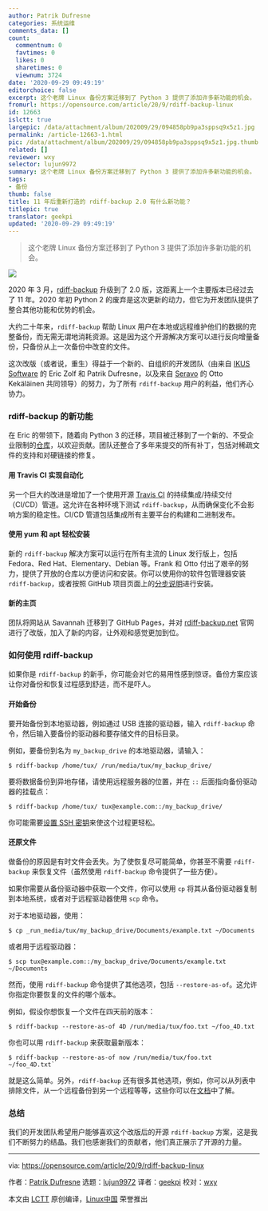 ```yaml
---
author: Patrik Dufresne
categories: 系统运维
comments_data: []
count:
  commentnum: 0
  favtimes: 0
  likes: 0
  sharetimes: 0
  viewnum: 3724
date: '2020-09-29 09:49:19'
editorchoice: false
excerpt: 这个老牌 Linux 备份方案迁移到了 Python 3 提供了添加许多新功能的机会。
fromurl: https://opensource.com/article/20/9/rdiff-backup-linux
id: 12663
islctt: true
largepic: /data/attachment/album/202009/29/094858pb9pa3sppsq9x5z1.jpg
permalink: /article-12663-1.html
pic: /data/attachment/album/202009/29/094858pb9pa3sppsq9x5z1.jpg.thumb.jpg
related: []
reviewer: wxy
selector: lujun9972
summary: 这个老牌 Linux 备份方案迁移到了 Python 3 提供了添加许多新功能的机会。
tags:
- 备份
thumb: false
title: 11 年后重新打造的 rdiff-backup 2.0 有什么新功能？
titlepic: true
translator: geekpi
updated: '2020-09-29 09:49:19'
---
```



> 
> 这个老牌 Linux 备份方案迁移到了 Python 3 提供了添加许多新功能的机会。
> 
> 
> 


![](/data/attachment/album/202009/29/094858pb9pa3sppsq9x5z1.jpg)


2020 年 3 月，[rdiff-backup](https://rdiff-backup.net/) 升级到了 2.0 版，这距离上一个主要版本已经过去了 11 年。2020 年初 Python 2 的废弃是这次更新的动力，但它为开发团队提供了整合其他功能和优势的机会。


大约二十年来，`rdiff-backup` 帮助 Linux 用户在本地或远程维护他们的数据的完整备份，而无需无谓地消耗资源。这是因为这个开源解决方案可以进行反向增量备份，只备份从上一次备份中改变的文件。


这次改版（或者说，重生）得益于一个新的、自组织的开发团队（由来自 [IKUS Software](https://www.ikus-soft.com/en/) 的 Eric Zolf 和 Patrik Dufresne，以及来自 [Seravo](https://seravo.fi/english) 的 Otto Kekäläinen 共同领导）的努力，为了所有 `rdiff-backup` 用户的利益，他们齐心协力。


### rdiff-backup 的新功能


在 Eric 的带领下，随着向 Python 3 的迁移，项目被迁移到了一个新的、不受企业限制的[仓库](https://github.com/rdiff-backup/rdiff-backup)，以欢迎贡献。团队还整合了多年来提交的所有补丁，包括对稀疏文件的支持和对硬链接的修复。


#### 用 Travis CI 实现自动化


另一个巨大的改进是增加了一个使用开源 [Travis CI](https://en.wikipedia.org/wiki/Travis_CI) 的持续集成/持续交付（CI/CD）管道。这允许在各种环境下测试 `rdiff-backup`，从而确保变化不会影响方案的稳定性。CI/CD 管道包括集成所有主要平台的构建和二进制发布。


#### 使用 yum 和 apt 轻松安装


新的 `rdiff-backup` 解决方案可以运行在所有主流的 Linux 发行版上，包括 Fedora、Red Hat、Elementary、Debian 等。Frank 和 Otto 付出了艰辛的努力，提供了开放的仓库以方便访问和安装。你可以使用你的软件包管理器安装 `rdiff-backup`，或者按照 GitHub 项目页面上的[分步说明](https://github.com/rdiff-backup/rdiff-backup#installation)进行安装。


#### 新的主页


团队将网站从 Savannah 迁移到了 GitHub Pages，并对 [rdiff-backup.net](https://rdiff-backup.net/) 官网进行了改版，加入了新的内容，让外观和感觉更加到位。


### 如何使用 rdiff-backup


如果你是 `rdiff-backup` 的新手，你可能会对它的易用性感到惊讶。备份方案应该让你对备份和恢复过程感到舒适，而不是吓人。


#### 开始备份


要开始备份到本地驱动器，例如通过 USB 连接的驱动器，输入 `rdiff-backup` 命令，然后输入要备份的驱动器和要存储文件的目标目录。


例如，要备份到名为 `my_backup_drive` 的本地驱动器，请输入：



```
$ rdiff-backup /home/tux/ /run/media/tux/my_backup_drive/

```

要将数据备份到异地存储，请使用远程服务器的位置，并在 `::` 后面指向备份驱动器的挂载点：



```
$ rdiff-backup /home/tux/ tux@example.com::/my_backup_drive/

```

你可能需要[设置 SSH 密钥](https://opensource.com/article/20/8/how-ssh)来使这个过程更轻松。


#### 还原文件


做备份的原因是有时文件会丢失。为了使恢复尽可能简单，你甚至不需要 `rdiff-backup` 来恢复文件（虽然使用 `rdiff-backup` 命令提供了一些方便）。


如果你需要从备份驱动器中获取一个文件，你可以使用 `cp` 将其从备份驱动器复制到本地系统，或者对于远程驱动器使用 `scp` 命令。


对于本地驱动器，使用：



```
$ cp _run_media/tux/my_backup_drive/Documents/example.txt ~/Documents

```

或者用于远程驱动器：



```
$ scp tux@example.com::/my_backup_drive/Documents/example.txt ~/Documents

```

然而，使用 `rdiff-backup` 命令提供了其他选项，包括 `--restore-as-of`。这允许你指定你要恢复的文件的哪个版本。


例如，假设你想恢复一个文件在四天前的版本：



```
$ rdiff-backup --restore-as-of 4D /run/media/tux/foo.txt ~/foo_4D.txt

```

你也可以用 `rdiff-backup` 来获取最新版本：



```
$ rdiff-backup --restore-as-of now /run/media/tux/foo.txt ~/foo_4D.txt`

```

就是这么简单。另外，`rdiff-backup` 还有很多其他选项，例如，你可以从列表中排除文件，从一个远程备份到另一个远程等等，这些你可以在[文档](https://rdiff-backup.net/docs/examples.html)中了解。


### 总结


我们的开发团队希望用户能够喜欢这个改版后的开源 `rdiff-backup` 方案，这是我们不断努力的结晶。我们也感谢我们的贡献者，他们真正展示了开源的力量。




---


via: <https://opensource.com/article/20/9/rdiff-backup-linux>


作者：[Patrik Dufresne](https://opensource.com/users/patrik-dufresne) 选题：[lujun9972](https://github.com/lujun9972) 译者：[geekpi](https://github.com/geekpi) 校对：[wxy](https://github.com/wxy)


本文由 [LCTT](https://github.com/LCTT/TranslateProject) 原创编译，[Linux中国](https://linux.cn/) 荣誉推出